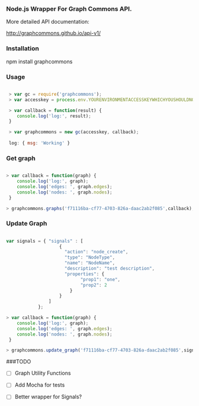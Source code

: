 ### Node.js Wrapper For Graph Commons API.

More detailed API documentation:

<http://graphcommons.github.io/api-v1/>

### Installation

 npm install graphcommons

### Usage

```javascript

 > var gc = require('graphcommons');
 > var accesskey = process.env.YOURENVIRONMENTACCESSKEYWHICHYOUSHOULDNOTSTOREINYOURCODE;

 > var callback = function(result) {
	console.log('log:', result);
 }

 > var graphcommons = new gc(accesskey, callback);
 
 log: { msg: 'Working' }

 ```

### Get graph

```javascript

> var callback = function(graph) {
    console.log('log:', graph);
    console.log('edges: ', graph.edges);
    console.log('nodes: ', graph.nodes);
 }

> graphcommons.graphs('f71116ba-cf77-4703-826a-daac2ab2f085',callback);

```

### Update Graph

```javascript

var signals = { "signals" : [
                    {
                      "action": "node_create",
                      "type": "NodeType",
                      "name": "NodeName",
                      "description": "test description",
                      "properties": {
                            "prop1": "one",
                            "prop2": 2
                        }
                    }
                ]
            };

> var callback = function(graph) {
    console.log('log:', graph);
    console.log('edges: ', graph.edges);
    console.log('nodes: ', graph.nodes);
 }

> graphcommons.update_graph('f71116ba-cf77-4703-826a-daac2ab2f085',signals,callback);
```

###TODO

- [ ] Graph Utility Functions
- [ ] Add Mocha for tests
- [ ] Better wrapper for Signals? 


